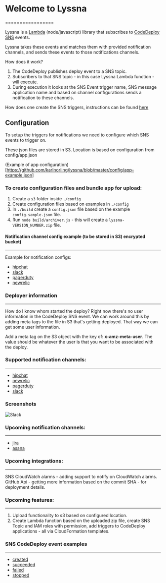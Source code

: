 # Welcome to Lyssna
=================

Lyssna is a [Lambda](https://aws.amazon.com/documentation/lambda/) (node/javascript) library that subscribes to [CodeDeploy](https://aws.amazon.com/codedeploy/) [SNS](https://aws.amazon.com/documentation/sns/) events.

Lyssna takes these events and matches them with provided notification channels, and sends these events to those notifications channels.

How does it work?

1. The CodeDeploy publishes deploy event to a SNS topic.
2. Subscribers to that SNS topic - in this case Lyssna Lambda function - will execute.
3. During execution it looks at the SNS Event trigger name, SNS message application name and based on channel configurations sends a notification to these channels.

How does one create the SNS triggers, instructions can be found [here](http://docs.aws.amazon.com/codedeploy/latest/userguide/how-to-notify-sns.html)

## Configuration

To setup the triggers for notifications we need to configure which SNS events to trigger on.

These json files are stored in S3. Location is based on configuration from config/app.json

(Example of app configuration)[https://github.com/karlnorling/lyssna/blob/master/config/app-example.json]

### To create configuration files and bundle app for upload:

1. Create a `s3` folder inside `./config`
2. Create configuration files based on examples in `./config`
3. In `./build` create a `config.json` file based on the example `config.sample.json` file.
4. Run `node build/archiver.js` - this will create a `lyssna-VERSION_NUMBER.zip` file.

#### Notification channel config example (to be stored in S3) encrypted bucket)
-----
Example for notification configs:

 - [hipchat](https://github.com/karlnorling/lyssna/blob/master/config/hipchat-example.json)
 - [slack](https://github.com/karlnorling/lyssna/blob/master/config/slack-example.json)
 - [pagerduty](https://github.com/karlnorling/lyssna/blob/master/config/pagerduty-example.json)
 - [newrelic](https://github.com/karlnorling/lyssna/blob/master/config/newrelic-example.json)


### Deployer information
----
How do I know whom started the deploy?
Right now there's no user information in the CodeDeploy SNS event.
We can work around this by adding meta tags to the file in S3 that's getting deployed. That way we can get some user information.

Add a meta tag on the S3 object with the key of: **x-amz-meta-user**. The value should be whatever the user is that you want to be associated with the deploy.

### Supported notification channels:
-----
 - [hipchat](https://hipchat.com)
 - [newrelic](https://newrelic.com)
 - [pagerduty](https://pagerduty.com)
 - [slack](https://slack.com)

### Screenshots

![Slack](http://i.imgur.com/sQ8iPcG.jpg)

### Upcoming notification channels:
-----
 - [jira](https://jira.com)
 - [asana](https://asana.com)

### Upcoming integrations:
-----
SNS CloudWatch alarms - adding support to notify on CloudWatch alarms.
GitHub Api - getting more information based on the commit SHA - for deployment details.

### Upcoming features:
-----
1. Upload functionality to s3 based on configured location.
2. Create Lambda function based on the uploaded zip file, create SNS Topic and IAM roles with permission, add triggers to CodeDeploy applications - all via CloudFormation templates.

### SNS CodeDeploy event examples
-----
 - [created](https://github.com/karlnorling/lyssna/blob/master/tests/mock/codedeploy-created.json)
 - [succeeded](https://github.com/karlnorling/lyssna/blob/master/tests/mock/codedeploy-succeeded.json)
 - [failed](https://github.com/karlnorling/lyssna/blob/master/tests/mock/codedeploy-failed.json)
 - [stopped](https://github.com/karlnorling/lyssna/blob/master/tests/mock/codedeploy-stopped.json)
